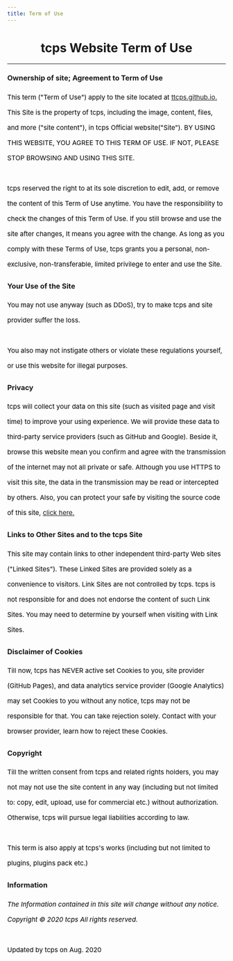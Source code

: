 ```yaml
---
title: Term of Use
---
```

<style>
h1 {text-align: center;}
h4 {text-align: center;}
h3 {text-align: center;}
p {text-align: center;}
</style>
<style type="text/css">
  #left{
        text-align:left;
  }
  #right{
        text-align:right;
  }
  #center{
        text-align:center;
  }
  .banner{
                 font-size:12.5px;
                 line-height: 40px;
                 background-color: #f0f0f0;
                 weight: 100%;
                 color: #000000;
                 text-align: center;
  }
  #text{
        line-height: 35px;
        font-size: 15px;
        color:black;
        text-align: left;
</style>
<h1>tcps Website Term of Use</h1>
<hr>
<h3 id="left">Ownership of site; Agreement to Term of Use</h3>
<p id="text">This term ("Term of Use") apply to the site located at <a href="/">ttcps.github.io.</a> This Site is the property of tcps, including the image, content, files, and more ("site content"), in tcps Official website("Site"). BY USING THIS WEBSITE, YOU AGREE TO THIS TERM OF USE. IF NOT, PLEASE STOP BROWSING AND USING THIS SITE.<br><br>tcps reserved the right to at its sole discretion to edit, add, or remove the content of this Term of Use anytime. You have the responsibility to check the changes of this Term of Use. If you still browse and use the site after changes, It means you agree with the change. As long as you comply with these Terms of Use, tcps grants you a personal, non-exclusive, non-transferable, limited privilege to enter and use the Site.</p>
<h3 id="left">Your Use of the Site</h3>
<p id="text">You may not use anyway (such as DDoS), try to make tcps and site provider suffer the loss.<br><br>You also may not instigate others or violate these regulations yourself, or use this website for illegal purposes.</p>
<h3 id="left">Privacy</h3>
<p id="text">tcps will collect your data on this site (such as visited page and visit time) to improve your using experience. We will provide these data to third-party service providers (such as GitHub and Google). Beside it, browse this website mean you confirm and agree with the transmission of the internet may not all private or safe. Although you use HTTPS to visit this site, the data in the transmission may be read or intercepted by others. Also, you can protect your safe by visiting the source code of this site, <a href="/jump/source-code/">click here.</a></p>
<h3 id="left">Links to Other Sites and to the tcps Site</h3>
<p id="text">This site may contain links to other independent third-party Web sites ("Linked Sites"). These Linked Sites are provided solely as a convenience to visitors. Link Sites are not controlled by tcps. tcps is not responsible for and does not endorse the content of such Link Sites. You may need to determine by yourself when visiting with Link Sites.</p>
<h3 id="left">Disclaimer of Cookies</h3>
<p id="text">Till now, tcps has NEVER active set Cookies to you, site provider (GitHub Pages), and data analytics service provider (Google Analytics) may set Cookies to you without any notice, tcps may not be responsible for that. You can take rejection solely. Contact with your browser provider, learn how to reject these Cookies.</p>
<h3 id="left">Copyright</h3>
<p id="text">Till the written consent from tcps and related rights holders, you may not may not use the site content in any way (including but not limited to: copy, edit, upload, use for commercial etc.) without authorization. Otherwise, tcps will pursue legal liabilities according to law.<br><br>This term is also apply at tcps's works (including but not limited to plugins, plugins pack etc.)</p>
<h3 id="left">Information</h3>
<p id="text"><i>The Information contained in this site will change without any notice.<br>Copyright © 2020 tcps All rights reserved.</i><br><br>Updated by tcps on Aug. 2020</p>

